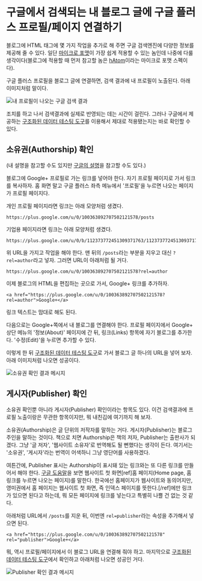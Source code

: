 구글에서 검색되는 내 블로그 글에 구글 플러스 프로필/페이지 연결하기
===============================================================

블로그에 HTML 태그에 몇 가지 작업을 추가로 해 주면 구글 검색엔진에 다양한 정보를 제공해 줄 수 있다. 일단 [마이크로 포맷](http://ko.wikipedia.org/wiki/%EB%A7%88%EC%9D%B4%ED%81%AC%EB%A1%9C%ED%8F%AC%EB%A7%B7)이 가장 쉽게 적용할 수 있는 놈인데 나중에 다룰 생각이다(블로그에 적용할 때 먼저 참고할 놈은 [hAtom](http://microformats.org/wiki/hatom)이라는 마이크로 포맷 스펙이다).

구글 플러스 프로필을 블로그 글에 연결하면, 검색 결과에 내 프로필이 노출된다. 아래 이미지처럼 말이다.

![내 프로필이 나오는 구글 검색 결과](http://dl.dropboxusercontent.com/u/15546257/blog/mytory/link-google-plus-1.png)

조치를 하고 나서 검색결과에 실제로 반영되는 데는 시간이 걸린다. 그러나 구글에서 제공하는 [구조화된 데이터 테스팅 도구][]를 이용해서 제대로 적용됐는지는 바로 확인할 수 있다.

소유권(Authorship) 확인
-----------------------

(내 설명을 참고할 수도 있지만 [구글의 설명](https://support.google.com/webmasters/answer/1408986?hl=ko)을 참고할 수도 있다.)

블로그에 Google+ 프로필로 가는 링크를 넣어야 한다. 자기 프로필 페이지로 가서 링크를 복사하자. 홈 화면 말고 구글 플러스 좌측 메뉴에서 '프로필'을 누르면 나오는 페이지가 프로필 페이지다. 

개인 프로필 페이지라면 링크는 아래 모양처럼 생겼다.

    https://plus.google.com/u/0/100363892707502121578/posts

기업용 페이지라면 링크는 아래 모양처럼 생겼다.

    https://plus.google.com/u/0/b/112373772451309371763/112373772451309371763/posts

위 URL을 가지고 작업을 해야 한다. 맨 뒤의 `/posts`라는 부분을 지우고 대신 `?rel=author`라고 넣자. 그러면 URL이 아래처럼 될 거다.

    https://plus.google.com/u/0/100363892707502121578?rel=author

이제 블로그의 HTML을 편집하는 곳으로 가서, Google+ 링크를 추가하자.

    <a href="https://plus.google.com/u/0/100363892707502121578?rel=author">Google+</a>

링크 텍스트는 맘대로 해도 된다.

다음으로는 Google+쪽에서 내 블로그를 연결해야 한다. 프로필 페이지에서 Google+ 상단 메뉴의 '정보(About)' 페이지에 간 뒤, 링크(Links) 항목에 자기 블로그를 추가한다. '수정(Edit)'을 누르면 추가할 수 있다.

이렇게 한 뒤 [구조화된 데이터 테스팅 도구][]로 가서 블로그 글 하나의 URL을 넣어 보자. 아래 이미지처럼 나오면 성공이다.

![소유권 확인 결과 메시지](http://dl.dropboxusercontent.com/u/15546257/blog/mytory/link-google-plus-2.png)

게시자(Publisher) 확인
----------------------

소유권 확인뿐 아니라 게시자(Publisher) 확인이라는 항목도 있다. 이건 검색결과에 프로필 노출이랑은 무관한 항목이지만, 뭐 내친김에 여기까지 해 보자.

소유권(Authorship)은 글 단위의 저작자를 말하는 거다. 게시자(Publisher)는 블로그 주인을 말하는 것이다. 책으로 치면 Authorship은 책의 저자, Publisher는 출판사가 되겠다. 그냥 '글 저자', '웹사이트 소유자'로 번역해도 될 뻔했다는 생각이 든다. 여기서는 '소유권', '게시자'라는 번역이 어색하니 그냥 영단어를 사용하겠다.

여튼간에, Publisher 표시는 Authorship이 표시돼 있는 링크와는 또 다른 링크를 만들어서 해야 한다. [구글 도움말](https://support.google.com/webmasters/answer/1708844?hl=ko)을 보면 웹사이트 첫 화면[ref]홈 페이지(Home page, 홈 링크를 누르면 나오는 페이지)를 말한다. 한국에선 홈페이지가 웹사이트와 동의어지만, 영미권에서 홈 페이지는 웹사이트 첫 화면, 즉 인덱스 페이지를 뜻한다.[/ref]에만 링크가 있으면 된다고 하는데, 뭐 모든 페이지에 링크를 넣는다고 특별히 나쁠 건 없는 것 같다. 

아래처럼 URL에서 `/posts`를 지운 뒤, 이번엔 `rel=publisher`라는 속성을 추가해서 넣으면 된다.

    <a href="https://plus.google.com/u/0/100363892707502121578" rel="publisher">Google+</a>

뭐, 역시 프로필/페이지에서 이 블로그 URL을 연결해 줘야 하고. 마지막으로 [구조화된 데이터 테스팅 도구][]에서 확인하고 아래처럼 나오면 성공인 거다.

![Publisher 확인 결과 메시지](http://dl.dropboxusercontent.com/u/15546257/blog/mytory/link-google-plus-3.png)


[구조화된 데이터 테스팅 도구]: http://www.google.com/webmasters/tools/richsnippets